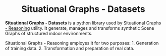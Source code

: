 
<div align="center">
 <h1>Situational Graphs - Datasets </h1>
</div>

**Situational Graphs - Datasets** is a python library used by [Situational Graphs - Reasoning](github.com:snt-arg/situational_graphs_reasoning.git) utility. It generate, manages and transforms synthetic Scene Graphs of structured indoor environments. 

Situational Graphs - Reasoning employes it for two purposes:
    1. Generation of training data.
    2. Transformation and preparation of real data.